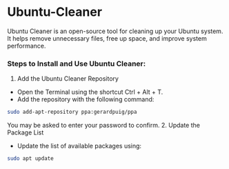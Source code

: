 # Ubuntu-Cleaner
Ubuntu Cleaner is an open-source tool for cleaning up your Ubuntu system. It helps remove unnecessary files, free up space, and improve system performance.

### Steps to Install and Use Ubuntu Cleaner:
1. Add the Ubuntu Cleaner Repository
* Open the Terminal using the shortcut Ctrl + Alt + T.
* Add the repository with the following command:
```bash
sudo add-apt-repository ppa:gerardpuig/ppa
```
You may be asked to enter your password to confirm.
2. Update the Package List
* Update the list of available packages using:
```bash
sudo apt update
```
